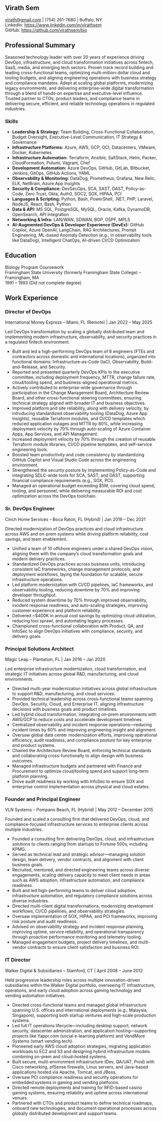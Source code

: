 
## Virath Sem
virath@gmail.com | (754) 261-7680 | Buffalo, NY  
LinkedIn: https://www.linkedin.com/in/virathsem  
GitHub: https://github.com/virathsem/bio

## Professional Summary
Seasoned technology leader with over 20 years of experience driving DevOps, infrastructure, and cloud transformation initiatives across fintech, SaaS, media, and emerging tech sectors. Proven track record building and leading cross-functional teams, optimizing multi-million-dollar cloud and tooling budgets, and aligning engineering operations with business strategy and compliance mandates. Adept at scaling global platforms, modernizing legacy environments, and delivering enterprise-wide digital transformation through a blend of hands-on expertise and executive-level influence. Trusted partner to CTOs, product leaders, and compliance teams in delivering secure, efficient, and reliable technology operations in regulated industries.

### Skills
- **Leadership & Strategy:** Team Building, Cross-Functional Collaboration, Budget Oversight, Executive-Level Communication, IT Strategy & Governance
- **Infrastructure Platforms:** Azure, AWS, GCP, OCI, Datacenters, VMware, Docker, Kubernetes
- **Infrastructure Automation:** Terraform, Ansible, SaltStack, Helm, Packer, CloudFormation, Pulumi, Vagrant, Chef
- **Development Automation:** Azure DevOps, GitHub, GitLab, Bitbucket, Jenkins, GitOps, GitHub Actions, YAML
- **Observability & Monitoring:** DataDog, Prometheus, Grafana, New Relic, ELK, NetBrain, Azure App Insights
- **Security & Compliance:** DevSecOps, SCA, SAST, DAST, Policy-as-Code, Zero Trust, Okta, Auth0, SOC2, SOX, HIPAA, PCI
- **Languages & Scripting:** Python, Bash, PowerShell, .NET, PHP, Laravel, NodeJS, React, Bash, Python
- **Data & API:** MS SQL, PostgreSQL, MySQL, Oracle, Kafka, DynamoDB, OpenSearch, API Integration
- **Networking & Infra:** LAN/WAN, SDWAN, BGP, OSPF, MPLS
- **AI-Augmented DevOps & Developer Experience (DevEx):** GitHub Copilot, Azure OpenAI, LangChain, RAG Architectures, Prompt Engineering, ML-based Anomaly Detection (e.g., in observability tools like DataDog), Intelligent ChatOps, AI-driven CI/CD Optimization

## Education
Biology Program Coursework  
Framingham State University (formerly Framingham State College) – Framingham, MA  
1991 – 1993 (Did not complete degree)

## Work Experience

### Director of DevOps
International Money Express – Miami, FL (Remote) | Jan 2022 – May 2025

Led DevOps transformation by scaling a globally distributed team and implementing modern infrastructure, observability, and security practices in a regulated fintech environment.
- Built and led a high-performing DevOps team of 8 engineers (FTEs and contractors across domestic and international locations), organized into functional domains: Infrastructure-as-Code (IaC), Observability, Build-and-Release, and Security.
- Reported and presented quarterly DevOps KPIs to the executive committee, including deployment frequency, MTTR, change failure rate, cloud/tooling spend, and business-aligned operational metrics.
- Actively contributed to enterprise-wide governance through participation in the Change Management Board, Architecture Review Board, and other cross-functional steering committees, ensuring technical strategy aligned with broader IT and business objectives.
- Improved platform and site reliability, along with delivery velocity, by introducing standardized observability tooling (DataDog, Azure App Insights), reusable Terraform modules, and CI/CD templates which reduced application outages and MTTR by 80%, while increasing deployment velocity by 70% through auto-scaling of Azure Container Apps, App Services, and API Management.
- Increased deployment velocity by 70% through the creation of reusable Terraform module libraries, CI/CD pipeline templates, and self-service engineering tools.
- Boosted team productivity and code consistency by standardizing GitHub Copilot and Visual Studio Code across the engineering environment.
- Strengthened the security posture by implementing Policy-as-Code and integrating SDLC-wide tools for SCA, SAST, and DAST, supporting financial compliance requirements (e.g., SOX, PCI).
- Managed an operational budget exceeding $5M, covering cloud spend, tooling, and personnel, while delivering measurable ROI and cost optimization across the DevOps toolchain.

### Sr. DevOps Engineer
Cinch Home Services – Boca Raton, FL (Hybrid) | Jan 2019 – Dec 2021

Directed modernization of DevOps practices and cloud infrastructure across AWS and on-prem systems while driving platform reliability, cost savings, and team enablement.
- Unified a team of 10 offshore engineers under a shared DevOps vision, aligning them with the company’s cloud transformation goals and modern delivery practices.
- Standardized DevOps practices across business units, introducing consistent IaC frameworks, change management protocols, and deployment workflows, laying the foundation for scalable, secure infrastructure operations.
- Led platform modernization with CI/CD pipelines, IaC frameworks, and observability tooling, reducing downtime by 70% and improving developer throughput.
- Reduced system downtime by 70% through improved observability, incident response readiness, and auto-scaling strategies, improving customer experience and platform reliability.
- Delivered ~$400K in annual cost savings by optimizing cloud utilization, reducing tool sprawl, and automating legacy processes.
- Championed cross-functional collaboration with Product, QA, and InfoSec to align DevOps initiatives with compliance, security, and delivery goals.

### Principal Solutions Architect
Magic Leap – Plantation, FL | Jan 2016 – Jan 2020

Led enterprise infrastructure modernization, cloud transformation, and strategic IT initiatives across global R&D, manufacturing, and cloud environments.
- Directed multi-year modernization initiatives across global infrastructure to support R&D, manufacturing, and cloud services.
- Provided technical leadership across cross-functional teams spanning DevOps, Security, Cloud, and Enterprise IT, aligning infrastructure decisions with business goals and product timelines.
- Led hybrid cloud transformation, integrating on-prem environments with AWS/GCP to reduce costs and accelerate development timelines.
- Centralized observability and incident response operations—reducing incident times by 60% and improving engineering insight and alignment.
- Oversaw global data center modernization efforts, improving operational efficiency, audit readiness, and compliance posture for key enterprise and product systems.
- Chaired the Architecture Review Board, enforcing technical standards and collaborating cross-functionally to align design with business outcomes.
- Managed infrastructure budgets and partnered with Finance and Procurement to optimize cloud/tooling spend and support long-term platform planning.
- Drove audit readiness by working with InfoSec to ensure SOX and enterprise control implementation across physical and cloud estates.

### Founder and Principal Engineer
VLN Systems – Pompano Beach, FL (Hybrid) | May 2012 – December 2015

Founded and scaled a consulting firm that delivered DevOps, cloud, and compliance-focused infrastructure services to enterprise clients across multiple industries.
- Founded a consulting firm delivering DevOps, cloud, and infrastructure solutions to clients ranging from startups to Fortune 500s, including KPMG.
- Served as technical lead and strategic advisor—managing solution design, team delivery, vendor contracts, and alignment with client business goals.
- Recruited, mentored, and directed engineering teams across diverse engagements, scaling delivery capacity to meet client needs in areas such as AWS adoption, infrastructure automation, and compliance readiness.
- Built and led high-performing teams to deliver cloud adoption, infrastructure automation, and regulatory compliance solutions across diverse industries.
- Directed multi-client digital transformations, modernizing development workflows, CI/CD pipelines, and observability strategies.
- Oversaw implementation of SOX, HIPAA, and PCI frameworks, improving risk posture and audit readiness.
- Advised on observability strategy and incident response planning, improving uptime, service reliability, and operational transparency through proactive performance monitoring and telemetry tooling.
- Managed engagement budgets, project delivery timelines, and multi-vendor contracts to ensure client satisfaction and business ROI.

### IT Director
Walker Digital & Subsidiaries – Stamford, CT | April 2008 – June 2012

Held progressive leadership roles across multiple innovation-driven subsidiaries within the Walker Digital portfolio, overseeing IT infrastructure, operations, and early cloud adoption across gaming technology and vending automation initiatives.
- Directed cross-functional teams and managed global infrastructure spanning U.S. offices and international deployments (e.g., Malaysia, Singapore), supporting both startup ventures and high-scale production systems.
- Led full IT operations lifecycle—including desktop support, network security, datacenter administration, and application hosting—supporting projects like Yappr.com (social e-learning platform) and VendMore Systems (smart vending tech).
- Pioneered early AWS cloud adoption strategies, migrating application workloads to EC2 and S3 and designing hybrid infrastructure models combining on-prem and cloud-hosted systems.
- Built secure, multi-environment infrastructure (Dev, QA/UAT, Prod) with Cisco networking, pfSense firewalls, Linux servers, and Java-based applications hosted via Apache, Tomcat, and JBoss.
- Oversaw PCI compliance readiness and security operations for embedded systems in gaming and vending platforms.
- Directed remote deployments and training for RFID-based casino gaming systems, ensuring reliability and uptime across international venues.
- Partnered with CTOs and product teams to define technical roadmaps, onboard new technologies, and document operational processes across globally distributed development and support teams.
